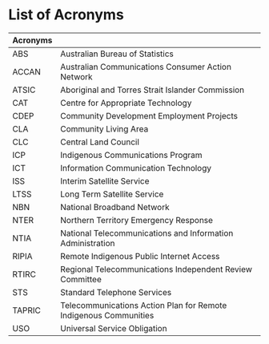 # List of Acronyms 

|   Acronyms    |                                                            |
|-------|------------------------------------------------------------|
| ABS   | Australian Bureau of Statistics                            |
| ACCAN | Australian Communications Consumer Action Network          |
| ATSIC | Aboriginal and Torres Strait Islander Commission           |
| CAT   | Centre for Appropriate Technology                          |
| CDEP  | Community Development Employment Projects                  |
| CLA   | Community Living Area                                      |
| CLC   | Central Land Council                                       |
| ICP   | Indigenous Communications Program                          |
| ICT   | Information Communication Technology                       |
| ISS   | Interim Satellite Service                                  |
| LTSS  | Long Term Satellite Service                                |
| NBN   | National Broadband Network                                 |
| NTER  | Northern Territory Emergency Response                      |
| NTIA  | National Telecommunications and Information Administration |
| RIPIA | Remote Indigenous Public Internet Access                   |
| RTIRC | Regional Telecommunications Independent Review Committee   |
| STS   | Standard Telephone Services                                |
| TAPRIC | Telecommunications Action Plan for Remote Indigenous Communities |
| USO   | Universal Service Obligation                               |
